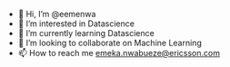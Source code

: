 - 👋 Hi, I’m @eemenwa
- 👀 I’m interested in Datascience
- 🌱 I’m currently learning Datascience
- 💞️ I’m looking to collaborate on Machine Learning
- 📫 How to reach me emeka.nwabueze@ericsson.com

<!---
eemenwa/eemenwa is a ✨ special ✨ repository because its `README.md` (this file) appears on your GitHub profile.
You can click the Preview link to take a look at your changes.
--->
